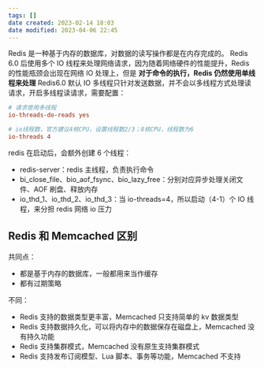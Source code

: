 ```yaml
---
tags: []
date created: 2023-02-14 18:03
date modified: 2023-04-06 22:45
---
```

Redis 是一种基于内存的数据库，对数据的读写操作都是在内存完成的。
Redis 6.0 后使用多个 IO 线程来处理网络请求，因为随着网络硬件的性能提升，Redis 的性能瓶颈会出现在网络 IO 处理上，但是 **对于命令的执行，Redis 仍然使用单线程来处理**
Redis6.0 默认 IO 多线程只针对发送数据，并不会以多线程方式处理读请求，开启多线程读请求，需要配置：
```conf
# 请求使用多线程
io-threads-do-reads yes

# io线程数，官方建议4核CPU，设置线程数2/3；8核CPU，线程数为6
io-threads 4
```

redis 在启动后，会额外创建 6 个线程：
- redis-server：redis 主线程，负责执行命令
- bi_close_file、bio_aof_fsync、bio_lazy_free：分别对应异步处理关闭文件、AOF 刷盘、释放内存
- io_thd_1、io_thd_2、io_thd_3：当 io-threads=4，所以启动（4-1）个 IO 线程，来分担 redis 网络 io 压力

## Redis 和 Memcached 区别

共同点：
- 都是基于内存的数据库，一般都用来当作缓存
- 都有过期策略

不同：
- Redis 支持的数据类型更丰富，Memcached 只支持简单的 kv 数据类型
- Redis 支持数据持久化，可以将内存中的数据保存在磁盘上，Memcached 没有持久功能
- Redis 支持集群模式，Memcached 没有原生支持集群模式
- Redis 支持发布订阅模型、Lua 脚本、事务等功能，Memcached 不支持
